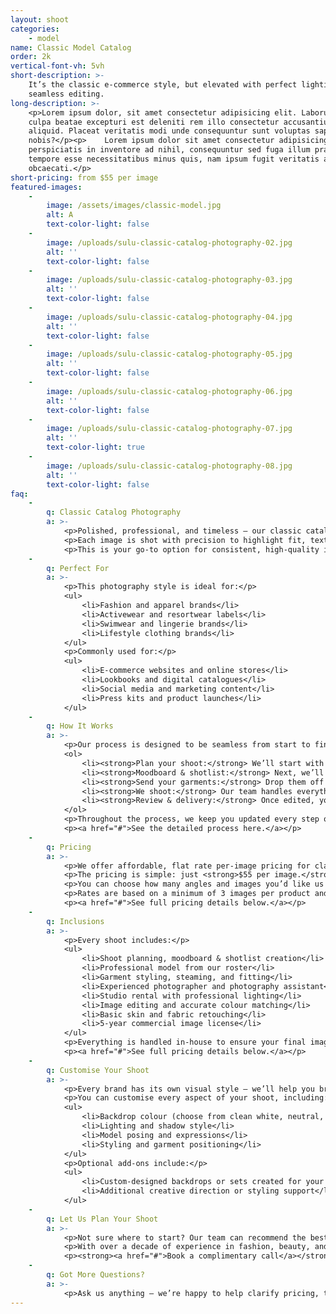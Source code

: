 ```yaml
---
layout: shoot
categories:
    - model
name: Classic Model Catalog
order: 2k
vertical-font-vh: 5vh
short-description: >-
    It’s the classic e-commerce style, but elevated with perfect lighting and
    seamless editing.
long-description: >-
    <p>Lorem ipsum dolor, sit amet consectetur adipisicing elit. Laborum in
    culpa beatae excepturi est deleniti rem illo consectetur accusantium
    aliquid. Placeat veritatis modi unde consequuntur sunt voluptas sapiente hic
    nobis?</p><p>    Lorem ipsum dolor sit amet consectetur adipisicing elit. Ex
    perspiciatis in inventore ad nihil, consequuntur sed fuga illum praesentium
    tempore esse necessitatibus minus quis, nam ipsum fugit veritatis aut
    obcaecati.</p>
short-pricing: from $55 per image
featured-images:
    -
        image: /assets/images/classic-model.jpg
        alt: A
        text-color-light: false
    -
        image: /uploads/sulu-classic-catalog-photography-02.jpg
        alt: ''
        text-color-light: false
    -
        image: /uploads/sulu-classic-catalog-photography-03.jpg
        alt: ''
        text-color-light: false
    -
        image: /uploads/sulu-classic-catalog-photography-04.jpg
        alt: ''
        text-color-light: false
    -
        image: /uploads/sulu-classic-catalog-photography-05.jpg
        alt: ''
        text-color-light: false
    -
        image: /uploads/sulu-classic-catalog-photography-06.jpg
        alt: ''
        text-color-light: false
    -
        image: /uploads/sulu-classic-catalog-photography-07.jpg
        alt: ''
        text-color-light: true
    -
        image: /uploads/sulu-classic-catalog-photography-08.jpg
        alt: ''
        text-color-light: false
faq:
    -
        q: Classic Catalog Photography
        a: >-
            <p>Polished, professional, and timeless — our classic catalog photography showcases your products on-model with a clean, full-body look that’s perfect for e-commerce and brand campaigns.</p>
            <p>Each image is shot with precision to highlight fit, texture, and craftsmanship, giving your collection a cohesive and elevated feel across every look.</p>
            <p>This is your go-to option for consistent, high-quality imagery that feels effortless yet refined.</p>
    -
        q: Perfect For
        a: >-
            <p>This photography style is ideal for:</p>
            <ul>
                <li>Fashion and apparel brands</li>
                <li>Activewear and resortwear labels</li>
                <li>Swimwear and lingerie brands</li>
                <li>Lifestyle clothing brands</li>
            </ul>
            <p>Commonly used for:</p>
            <ul>
                <li>E-commerce websites and online stores</li>
                <li>Lookbooks and digital catalogues</li>
                <li>Social media and marketing content</li>
                <li>Press kits and product launches</li>
            </ul>
    -
        q: How It Works
        a: >-
            <p>Our process is designed to be seamless from start to finish:</p>
            <ol>
                <li><strong>Plan your shoot:</strong> We’ll start with a call with one of our experienced shoot producers to get to know your brand, collection, and goals for the shoot, and walk you through exactly what to expect.</li>
                <li><strong>Moodboard & shotlist:</strong> Next, we’ll create a detailed shoot plan that covers everything from lighting and backdrop colour to posing and expressions. You’ll see exactly what’s being captured before we start, so there are no surprises.</li>
                <li><strong>Send your garments:</strong> Drop them off to our Bali studio or ship them through our trusted local and international partners. Our team will steam, style, and prepare each look for shoot day.</li>
                <li><strong>We shoot:</strong> Our team handles everything from lighting, styling, and direction to model management, ensuring each outfit is captured with perfect consistency across your collection.</li>
                <li><strong>Review & delivery:</strong> Once edited, your images are uploaded to a private gallery for your review and final approval before delivery.</li>
            </ol>
            <p>Throughout the process, we keep you updated every step of the way, so you can relax knowing your shoot is in expert hands.</p>
            <p><a href="#">See the detailed process here.</a></p>
    -
        q: Pricing
        a: >-
            <p>We offer affordable, flat rate per-image pricing for classic catalog photography, with a rate that already includes the studio rental, professional lighting, professional model, stylist, photographer, and professional editing and retouching. It’s an end-to-end service for one simple price.</p>
            <p>The pricing is simple: just <strong>$55 per image.</strong></p>
            <p>You can choose how many angles and images you’d like us to capture for each product, with the average being <strong>4 images</strong> (front, back, side, and detail).</p>
            <p>Rates are based on a minimum of 3 images per product and include a <strong>5-year image license</strong> for all deliverables.</p>
            <p><a href="#">See full pricing details below.</a></p>
    -
        q: Inclusions
        a: >-
            <p>Every shoot includes:</p>
            <ul>
                <li>Shoot planning, moodboard & shotlist creation</li>
                <li>Professional model from our roster</li>
                <li>Garment styling, steaming, and fitting</li>
                <li>Experienced photographer and photography assistant</li>
                <li>Studio rental with professional lighting</li>
                <li>Image editing and accurate colour matching</li>
                <li>Basic skin and fabric retouching</li>
                <li>5-year commercial image license</li>
            </ul>
            <p>Everything is handled in-house to ensure your final images are cohesive, polished, and perfectly aligned with your brand aesthetic.</p>
            <p><a href="#">See full pricing details below.</a></p>
    -
        q: Customise Your Shoot
        a: >-
            <p>Every brand has its own visual style — we’ll help you bring yours to life through creative direction and attention to detail.</p>
            <p>You can customise every aspect of your shoot, including:</p>
            <ul>
                <li>Backdrop colour (choose from clean white, neutral, or any HEX or Pantone colour)</li>
                <li>Lighting and shadow style</li>
                <li>Model posing and expressions</li>
                <li>Styling and garment positioning</li>
            </ul>
            <p>Optional add-ons include:</p>
            <ul>
                <li>Custom-designed backdrops or sets created for your brand</li>
                <li>Additional creative direction or styling support</li>
            </ul>
    -
        q: Let Us Plan Your Shoot
        a: >-
            <p>Not sure where to start? Our team can recommend the best package based on your goals and help you plan the perfect shoot for your collection.</p>
            <p>With over a decade of experience in fashion, beauty, and lifestyle photography, we’ll guide you through everything — from creative direction and model selection to styling and delivery timelines.</p>
            <p><strong><a href="#">Book a complimentary call</a></strong> and let’s bring your collection to life.</p>
    -
        q: Got More Questions?
        a: >-
            <p>Ask us anything — we’re happy to help clarify pricing, timelines, workflow or review your moodboard and let you know what’s possible for your shoot.</p>
---
```

